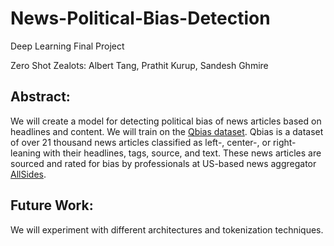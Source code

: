 # News-Political-Bias-Detection

Deep Learning Final Project

Zero Shot Zealots: Albert Tang, Prathit Kurup, Sandesh Ghmire

## Abstract:

We will create a model for detecting political bias of news articles based on headlines and content. We will train on the [Qbias dataset](https://github.com/irgroup/Qbias). Qbias is a dataset of over 21 thousand news articles classified as left-, center-, or right-leaning with their headlines, tags, source, and text. These news articles are sourced and rated for bias by professionals at US-based news aggregator [AllSides](https://www.allsides.com/unbiased-balanced-news).

## Future Work:

We will experiment with different architectures and tokenization techniques.
